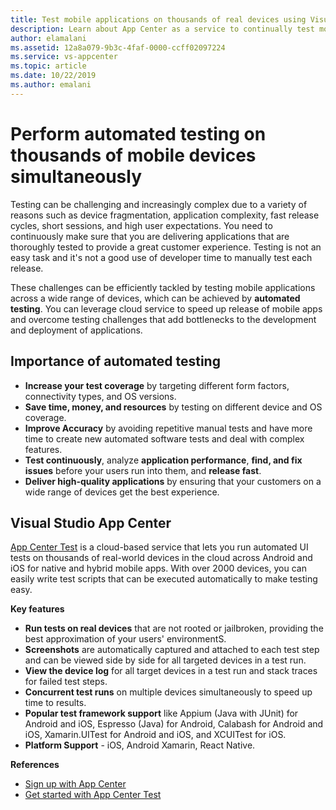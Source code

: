 ```yaml
---
title: Test mobile applications on thousands of real devices using Visual Studio App Center
description: Learn about App Center as a service to continually test mobile applications on thousands of real devices.
author: elamalani
ms.assetid: 12a8a079-9b3c-4faf-0000-ccff02097224
ms.service: vs-appcenter
ms.topic: article
ms.date: 10/22/2019
ms.author: emalani
---
```


# Perform automated testing on thousands of mobile devices simultaneously
Testing can be challenging and increasingly complex due to a variety of reasons such as device fragmentation, application complexity, fast release cycles, short sessions, and high user expectations. You need to continuously make sure that you are delivering applications that are thoroughly tested to provide a great customer experience. Testing is not an easy task and it's not a good use of developer time to manually test each release.

These challenges can be efficiently tackled by testing mobile applications across a wide range of devices, which can be achieved by **automated testing**. You can leverage cloud service to speed up release of mobile apps and overcome testing challenges that add bottlenecks to the development and deployment of applications.

## Importance of automated testing
- **Increase your test coverage** by targeting different form factors, connectivity types, and OS versions.
- **Save time, money, and resources** by testing on different device and OS coverage.
- **Improve Accuracy** by avoiding repetitive manual tests and have more time to create new automated software tests and deal with complex features.
- **Test continuously**, analyze **application performance**, **find, and fix issues** before your users run into them, and **release fast**.
- **Deliver high-quality applications** by ensuring that your customers on a wide range of devices get the best experience.

## Visual Studio App Center
[App Center Test](/appcenter/test-cloud/) is a cloud-based service that lets you run automated UI tests on thousands of real-world devices in the cloud across Android and iOS for native and hybrid mobile apps. With over 2000 devices, you can easily write test scripts that can be executed automatically to make testing easy.

**Key features**
   - **Run tests on real devices** that are not rooted or jailbroken, providing the best approximation of your users' environmentS.
   - **Screenshots** are automatically captured and attached to each test step and can be viewed side by side for all targeted devices in a test run.
   - **View the device log** for all target devices in a test run and stack traces for failed test steps.
   - **Concurrent test runs** on multiple devices simultaneously to speed up time to results.
   - **Popular test framework support** like Appium (Java with JUnit) for Android and iOS, Espresso (Java) for Android, Calabash for Android and iOS, Xamarin.UITest for Android and iOS, and XCUITest for iOS.
   - **Platform Support** - iOS, Android Xamarin, React Native.

**References**
   - [Sign up with App Center](https://appcenter.ms/signup?utm_source=Mobile%20Development%20Docs&utm_medium=Azure&utm_campaign=New%20azure%20docs) 
   - [Get started with App Center Test](/appcenter/test-cloud/)